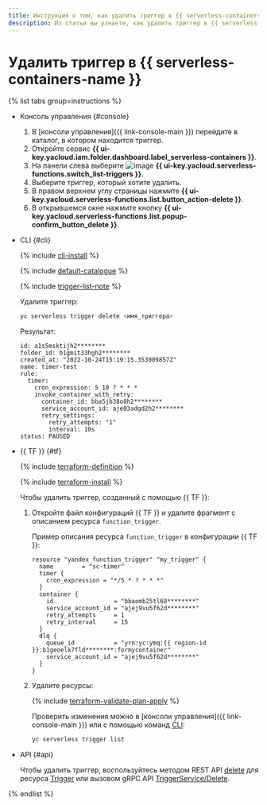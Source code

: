 ```yaml
---
title: Инструкция о том, как удалить триггер в {{ serverless-containers-full-name }}
description: Из статьи вы узнаете, как удалить триггер в {{ serverless-containers-full-name }}.
---
```


# Удалить триггер в {{ serverless-containers-name }}

{% list tabs group=instructions %}

- Консоль управления {#console}

    1. В [консоли управления]({{ link-console-main }}) перейдите в каталог, в котором находится триггер.
    1. Откройте сервис **{{ ui-key.yacloud.iam.folder.dashboard.label_serverless-containers }}**.
    1. На панели слева выберите ![image](../../_assets/console-icons/gear-play.svg) **{{ ui-key.yacloud.serverless-functions.switch_list-triggers }}**.
    1. Выберите триггер, который хотите удалить.
    1. В правом верхнем углу страницы нажмите **{{ ui-key.yacloud.serverless-functions.list.button_action-delete }}**.
    1. В открывшемся окне нажмите кнопку **{{ ui-key.yacloud.serverless-functions.list.popup-confirm_button_delete }}**.
    
- CLI {#cli}
  
    {% include [cli-install](../../_includes/cli-install.md) %}
    
    {% include [default-catalogue](../../_includes/default-catalogue.md) %}

    {% include [trigger-list-note](../../_includes/serverless-containers/trigger-list-note.md) %}
    
    Удалите триггер:
    
    ```bash
    yc serverless trigger delete <имя_триггера>
    ```

    Результат:
    
    ```text
    id: a1s5msktijh2********
    folder_id: b1gmit33hgh2********
    created_at: "2022-10-24T15:19:15.353909857Z"
    name: timer-test
    rule:
      timer:
        cron_expression: 5 10 ? * * *
        invoke_container_with_retry:
          container_id: bba5jb38o8h2********
          service_account_id: aje03adgd2h2********
          retry_settings:
            retry_attempts: "1"
            interval: 10s
    status: PAUSED
    ```

- {{ TF }} {#tf}

  {% include [terraform-definition](../../_tutorials/_tutorials_includes/terraform-definition.md) %}

  {% include [terraform-install](../../_includes/terraform-install.md) %}

  Чтобы удалить триггер, созданный с помощью {{ TF }}:

  1. Откройте файл конфигураций {{ TF }} и удалите фрагмент с описанием ресурса `function_trigger`.

      Пример описания ресурса `function_trigger` в конфигурации {{ TF }}:

      ```hcl
      resource "yandex_function_trigger" "my_trigger" {
        name        = "sc-timer"
        timer {
          cron_expression = "*/5 * ? * * *"
        }
        container {
          id                 = "bbaomb25tl68********"
          service_account_id = "ajej9vu5f62d********"
          retry_attempts     = 1
          retry_interval     = 15
        }
        dlq {
          queue_id           = "yrn:yc:ymq:{{ region-id }}:b1geoelk7fld********:formycontainer"
          service_account_id = "ajej9vu5f62d********"
        }
      }
      ```

  1. Удалите ресурсы:

      {% include [terraform-validate-plan-apply](../../_tutorials/_tutorials_includes/terraform-validate-plan-apply.md) %}

      Проверить изменения можно в [консоли управления]({{ link-console-main }}) или с помощью команд [CLI](../../cli/quickstart.md):

      ```bash
      yc serverless trigger list
      ```

- API {#api}

  Чтобы удалить триггер, воспользуйтесь методом REST API [delete](../triggers/api-ref/Trigger/delete.md) для ресурса [Trigger](../triggers/api-ref/Trigger/index.md) или вызовом gRPC API [TriggerService/Delete](../triggers/api-ref/grpc/trigger_service.md#Delete).

{% endlist %}
